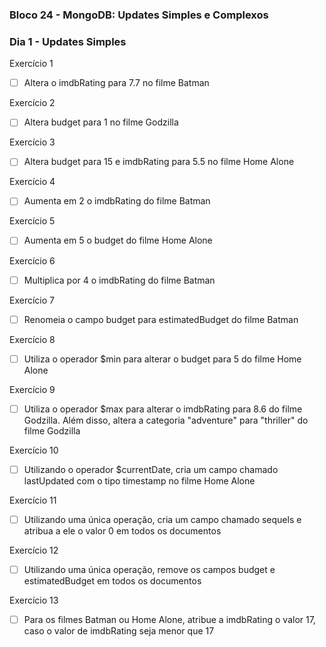 ### Bloco 24 - MongoDB: Updates Simples e Complexos
### Dia 1 - Updates Simples

Exercício 1
- [ ] Altera o imdbRating para 7.7 no filme Batman 
  
Exercício 2
- [ ] Altera budget para 1 no filme Godzilla 
  
Exercício 3
- [ ] Altera budget para 15 e imdbRating para 5.5 no filme Home Alone
  
Exercício 4
- [ ] Aumenta em 2 o imdbRating do filme Batman
  
Exercício 5
- [ ] Aumenta em 5 o budget do filme Home Alone
  
Exercício 6
- [ ] Multiplica por 4 o imdbRating do filme Batman

Exercício 7
- [ ] Renomeia o campo budget para estimatedBudget do filme Batman
  
Exercício 8
- [ ] Utiliza o operador $min para alterar o budget para 5 do filme Home Alone
  
Exercício 9
- [ ] Utiliza o operador $max para alterar o imdbRating para 8.6 do filme Godzilla. Além disso, altera a categoria "adventure" para "thriller" do filme Godzilla

Exercício 10
- [ ] Utilizando o operador $currentDate, cria um campo chamado lastUpdated com o tipo timestamp no filme Home Alone

Exercício 11
- [ ] Utilizando uma única operação, cria um campo chamado sequels e atribua a ele o valor 0 em todos os documentos
  
Exercício 12
- [ ] Utilizando uma única operação, remove os campos budget e estimatedBudget em todos os documentos
  
Exercício 13
- [ ] Para os filmes Batman ou Home Alone, atribue a imdbRating o valor 17, caso o valor de imdbRating seja menor que 17
